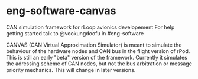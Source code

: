 # eng-software-canvas
CAN simulation framework for rLoop avionics developement
For help getting started talk to @vookungdoofu in #eng-software


CANVAS (CAN Virtual Approximation Simulator) is meant to simulate the behaviour of the hardware nodes and CAN bus in the flight 
version of rPod. This is still an early "beta" version of the framework. Currently it simulates the adressing scheme of CAN nodes, but not the 
bus arbitration or message priority mechanics. This will change in later versions.


